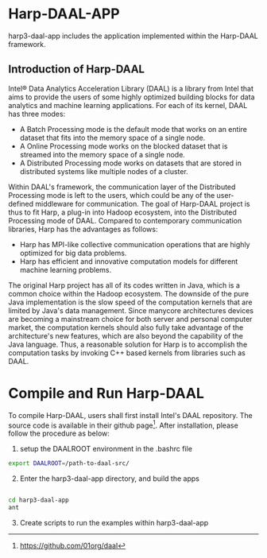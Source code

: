 # Harp-DAAL-APP

harp3-daal-app includes the application implemented within the Harp-DAAL framework. 

## Introduction of Harp-DAAL 

Intel® Data Analytics Acceleration Library (DAAL) is a library from Intel that aims to provide the users of some highly optimized building blocks for data analytics and machine learning applications. 
For each of its kernel, DAAL has three modes:

* A Batch Processing mode is the default mode that works on an entire dataset that fits into the memory space of a single node.
* A Online Processing mode works on the blocked dataset that is streamed into the memory space of a single node.
* A Distributed Processing mode works on datasets that are stored in distributed systems like multiple nodes of a cluster.

Within DAAL's framework, the communication layer of the Distributed Processing mode is left to the users, which could be any of the user-defined middleware for communication. 
The goal of Harp-DAAL project is thus to fit Harp, a plug-in into Hadoop ecosystem, into the Distributed Processing mode of DAAL. Compared to contemporary communication libraries, 
Harp has the advantages as follows:

* Harp has MPI-like collective communication operations that are highly optimized for big data problems.
* Harp has efficient and innovative computation models for different machine learning problems.

The original Harp project has all of its codes written in Java, which is a common choice within the Hadoop ecosystem. 
The downside of the pure Java implementation is the slow speed of the computation kernels that are limited by Java's data management. 
Since manycore architectures devices are becoming a mainstream choice for both server and personal computer market, 
the computation kernels should also fully take advantage of the architecture's new features, which are also beyond the capability of the Java language. 
Thus, a reasonable solution for Harp is to accomplish the computation tasks by invoking C++ based kernels from libraries such as DAAL. 

# Compile and Run Harp-DAAL 

To compile Harp-DAAL, users shall first install Intel's DAAL repository. The source code is available in their github page[^fn1].
After installation, please follow the procedure as below:

1. setup the DAALROOT environment in the .bashrc file

```bash
export DAALROOT=/path-to-daal-src/

```

2. Enter the harp3-daal-app directory, and build the apps

```bash

cd harp3-daal-app
ant
```

3. Create scripts to run the examples within harp3-daal-app

[^fn1]: https://github.com/01org/daal
